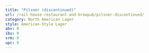 ```yaml
---
title: "Pilsner (discontinued)"
url: /rail-house-restaurant-and-brewpub/pilsner-discontinued/
category: North American Lager
style: American-Style Lager
abv: 0
ibu: 0
srm: 0
upc: 0
---
```



